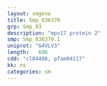 ```yaml
---
layout: smgene
title: Smp_036370
grp: Smp_03
description: "mpv17 protein 2"
smp: Smp_036370.1
uniprot: "G4VLV3"
length:   696
cdd: "cl04406, pfam04117"
kk: ns
categories: sm
---
```

